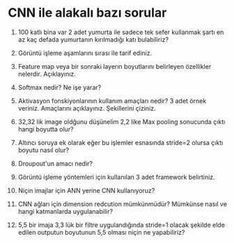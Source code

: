 # CNN ile alakalı bazı sorular

1) 100 katlı bina var 2 adet yumurta ile sadece tek sefer kullanmak şartı en az kaç defada yumurtanın kırılmadığı katı bulabiliriz?

2) Görüntü işleme aşamlarını sırası ile tarif ediniz.

3) Feature map veya bir sonraki layerın boyutlarını belirleyen özellikler nelerdir. Açıklayınız.

4) Softmax nedir? Ne işe yarar?

5) Aktivasyon fonskiyonlarının kullanım amaçları nedir? 3 adet örnek veriniz. Amaçlarını açıklayınız. Şekillerini çiziniz.

6) 32,32 lik image oldğunu düşünelim 2,2 like Max pooling sonucunda çıktı hangi boyutta olur?

7) Altıncı soruya ek olarak eğer bu işlemler esnasında stride=2 olursa çıktı boyutu nasıl olur?

8) Droupout'un amacı nedir?

9) Görüntü işleme yöntemleri için kullanılan 3 adet framework belirtiniz.

10) Niçin imajlar için ANN yerine CNN kullanıyoruz?

11) CNN ağları için dimension redcution mümkünmüdür? Mümkünse nasıl ve hangi katmanlarda uygulanabilir?

12) 5,5 bir imaja 3,3 lük bir filtre uygulandığında stride=1 olacak şekilde elde edilen outputun boyutunun 5,5 olması niçin ne yapabiliriz?
